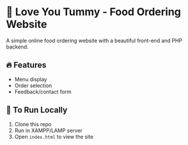 # 🍔 Love You Tummy - Food Ordering Website

A simple online food ordering website with a beautiful front-end and PHP backend.

## 🔥 Features
- Menu display
- Order selection
- Feedback/contact form

## 🧪 To Run Locally
1. Clone this repo
2. Run in XAMPP/LAMP server
3. Open `index.html` to view the site